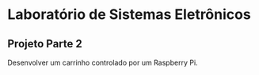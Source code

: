 # Laboratório de Sistemas Eletrônicos

## Projeto Parte 2

Desenvolver um carrinho controlado por um Raspberry Pi.

